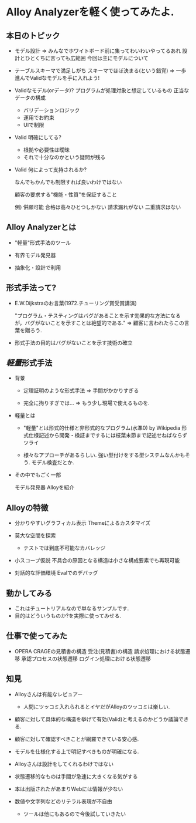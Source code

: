 # Alloy Analyzerを軽く使ってみたよ.

## 本日のトピック

* モデル設計
 => みんなでホワイトボード前に集ってわいわいやってるあれ
    設計とひとくちに言っても広範囲
    今回は主にモデルについて

* テーブルスキーマで満足しがち
  スキーマでほぼ決まる(という錯覚)
  => 一歩進んでValidなモデルを手に入れよう!

* Validなモデル(orデータ)?
  プログラムが処理対象と想定しているもの
  正当なデータの構成

  * バリデーションロジック
  * 運用でお約束
  * UIで制限


* Valid 明確にしてる?

  - 根拠や必要性は曖昧
  - それで十分なのかという疑問が残る

* Valid 何によって支持されるか?

  なんでもかんでも制限すれば良いわけではない

  顧客の要求する"機能・性質"を保証すること

  例)  併願可能
       合格は高々ひとつしかない
       請求漏れがない
       二重請求はない


## Alloy Analyzerとは

* "軽量"形式手法のツール

* 有界モデル発見器

* 抽象化・設計で利用

## 形式手法って?

* E.W.Dijkstraのお言葉(1972.チューリング賞受賞講演)

  "プログラム・テスティングはバグがあることを示す効果的な方法になるが，バグがないことを示すことは絶望的である."
  => 顧客に言われたらこの言葉を贈ろう.

* 形式手法の目的はバグがないことを示す技術の確立

## *軽量*形式手法

* 背景
  * 定理証明のような形式手法
    => 手間がかかりすぎる

  * 完全に拘りすぎでは...
    => もう少し現場で使えるものを.

* 軽量とは
  * "軽量"とは形式的仕様と非形式的なプログラム(水準0) by Wikipedia
    形式仕様記述から開発・検証までするには枝葉末節まで記述せねばならずツライ

  * 様々なアプローチがあるらしい.
    強い型付けをする型システムなんかもそう.
    モデル検査だとか.

* その中でもごく一部

  モデル発見器 Alloyを紹介

## Alloyの特徴

* 分かりやすいグラフィカル表示
  Themeによるカスタマイズ

* 莫大な空間を探索
  - テストでは到底不可能なカバレッジ

* 小スコープ仮説
  不具合の原因となる構造は小さな構成要素でも再現可能

* 対話的な評価環境
  Evalでのデバッグ

## 動かしてみる

* これはチュートリアルなので単なるサンプルです.
* 目的はどういうものか?を実際に使ってみせる.

## 仕事で使ってみた

* OPERA
  CRAGEの見積書の構造
  受注(見積書)の構造
  請求処理における状態遷移
  承認プロセスの状態遷移
  ログイン処理における状態遷移

## 知見

* Alloyさんは有能なレビュアー
  * 人間にツッコミ入れられるとイヤだがAlloyのツッコミは楽しい.
* 顧客に対して具体的な構造を挙げて有効(Valid)と考えるのかどうか議論できる.
* 顧客に対して確認すべきことが網羅できている安心感.
* モデルを仕様化する上で明記すべきものが明確になる.

* Alloyさんは設計をしてくれるわけではない
* 状態遷移的なものは手間が急速に大きくなる気がする
* 本は出版されたがあまりWebには情報が少ない
* 数値や文字列などのリテラル表現が不自由
  * ツールは他にもあるので今後試していきたい
